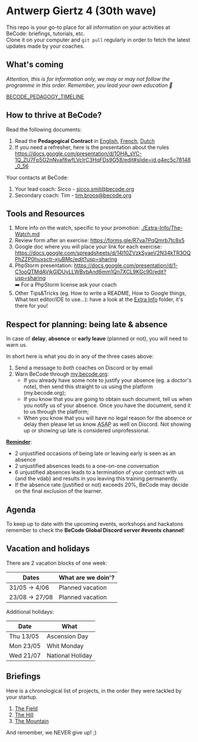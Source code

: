 # Antwerp Giertz 4 (30th wave)

This repo is your go-to place for all information on your activities at BeCode: briefings, tutorials, etc.  
Clone it on your computer and `git pull` regularly in order to fetch the latest updates made by your coaches.

## What's coming

_Attention, this is for information only, we may or may not follow the programme in this order. Remember, you lead your own education 💖_

[BECODE_PEDAGOGY_TIMELINE](https://docs.google.com/drawings/d/1XKywyJfk2_S9WX_qfUQyAR8kJOPMuGQ9_1ByHshws1g/edit?usp=sharing)

## How to thrive at BeCode?

Read the following documents:

1. Read the **Pedagogical Contract** in [English](https://github.com/becodeorg/BeCode/blob/master/educationalcontract.md), [French](https://github.com/becodeorg/BeCode/blob/master/contratpedagogique.md), [Dutch](https://github.com/becodeorg/BeCode/blob/master/pedagogischcontract.md)
2. If you need a refresher, here is the presentation about the rules https://docs.google.com/presentation/d/1OHA_sYC-1Q_ZU7Fp5G2nNvaf8wfLVcIrC3HqFDs9G58/edit#slide=id.g4ec5c78148_0_56

Your contacts at BeCode:

1. Your lead coach: Sicco - sicco.smit@becode.org
2. Secondary coach: Tim - tim.broos@becode.org

## Tools and Resources

1. More info on the watch, specific to your promotion: [./Extra-Info/The-Watch.md](./Extra-Info/The-Watch.md)
2. Review form after an exercise: https://forms.gle/R7va7PqQmrb7tc8x5
3. Google doc where you will place your link for each exercise: https://docs.google.com/spreadsheets/d/14l10ZVzkSyaeV2N34kTR3OQPhZZP0huxsctr-xjuBMc/edit?usp=sharing
4. PhpStorm presentation: https://docs.google.com/presentation/d/1-C1ooQTMdAVjkGlDUyLLWBvbAnd6mm1Qn7XCL9KGc90/edit?usp=sharing  
   ➡️ For a PhpStorm license ask your coach
5. Other Tips&Tricks (eg. How to write a README, How to Google things, What text editor/IDE to use...): have a look at the [Extra Info](./Extra-Info) folder, it's there for you!

## Respect for planning: being late & absence

In case of **delay**, **absence** or **early leave** (planned or not), you will need to warn us.

In short here is what you do in any of the three cases above:

1. Send a message to _both_ coaches on Discord or by email
2. Warn BeCode through [my.becode.org](https://my.becode.org/):
   - If you already have some note to justify your absence (eg. a doctor's note), then send this straight to us using the platform (my.becode.org);
   - If you know that you are going to obtain such document, tell us when you notify us of your absence. Once you have the document, send it to us through the platform;
   - When you know that you will have no legal reason for the absence or delay then please let us know <abbr title="As Soon As Possible">ASAP</abbr> as well on Discord. Not showing up or showing up late is considered unprofessional.

**[Reminder](https://github.com/becodeorg/BeCode/blob/master/educationalcontract.md#sanctions)**:

- 2 unjustified occasions of being late or leaving early is seen as an absence
- 2 unjustified absences leads to a one-on-one conversation
- 6 unjustified absences leads to a termination of your contract with us {and the vdab} and results in you leaving this training permanently.
- If the absence rate (justified or not) exceeds 20%, BeCode may decide on the final exclusion of the learner.

## Agenda

To keep up to date with the upcoming events, workshops and hackatons remember to check the **BeCode Global Discord server #events channel**!

## Vacation and holidays

There are 2 vacation blocks of one week:

| Dates               | What are we doin'? |
| ------------------- | ------------------ |
| 31/05 -> 4/06       | Planned vacation   |
| 23/08 -> 27/08      | Planned vacation   |

Additional holidays:


| Date      | What             |
| --------- | ---------------- |
| Thu 13/05 | Ascension Day    |
| Mon 23/05 | Whit Monday      |
| Wed 21/07 | National Holiday |

## Briefings

Here is a chronological list of projects, in the order they were tackled by your startup.

1. [The Field](./1.The-Field)
2. [The Hill](./2.The-Hill)
3. [The Mountain](./3.The-Mountain)

And remember, we NEVER give up! ;)
